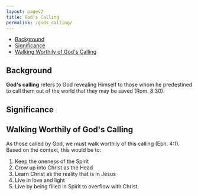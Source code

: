 ```yaml
---
layout: pagev2
title: God's Calling
permalink: /gods_calling/
---
```

- [Background](#background)
- [Significance](#significance)
- [Walking Worthily of God's Calling](#walking-worthily-of-gods-calling)

## Background

**God's calling** refers to God revealing Himself to those whom he predestined to call them out of the world that they may be saved (Rom. 8:30).

## Significance

## Walking Worthily of God's Calling

As those called by God, we must walk worthily of this calling (Eph. 4:1). Based on the context, this would be to:

1. Keep the oneness of the Spirit
2. Grow up into Christ as the Head
3. Learn Christ as the reality that is in Jesus
4. Live in love and light
5. Live by being filled in Spirit to overflow with Christ.